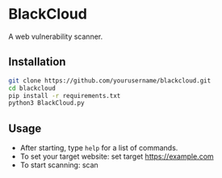 # BlackCloud
A web vulnerability scanner.

## Installation
``` bash
git clone https://github.com/yourusername/blackcloud.git
cd blackcloud
pip install -r requirements.txt
python3 BlackCloud.py
```

## Usage

- After starting, type `help` for a list of commands.
- To set your target website:
set target https://example.com
- To start scanning:
scan
